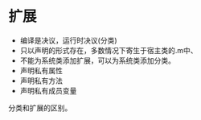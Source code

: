 # 扩展
* 编译是决议，运行时决议(分类)
* 只以声明的形式存在，多数情况下寄生于宿主类的.m中、
* 不能为系统类添加扩展，可以为系统类添加分类。
* 声明私有属性
* 声明私有方法
* 声明私有成员变量

分类和扩展的区别。